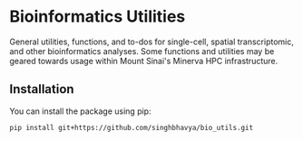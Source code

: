 # Bioinformatics Utilities 
General utilities, functions, and to-dos for single-cell, spatial transcriptomic, and other bioinformatics analyses. Some functions and utilities may be geared towards usage within Mount Sinai's Minerva HPC infrastructure. 

## Installation

You can install the package using pip:

```bash
pip install git+https://github.com/singhbhavya/bio_utils.git
```

